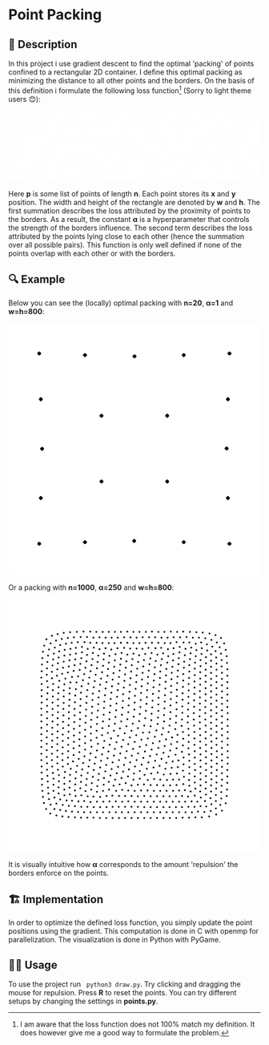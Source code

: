 # Point Packing
## 📝 Description
In this project i use gradient descent to find the optimal 'packing' of points confined to a rectangular 2D container. I define this optimal packing as minimizing the distance to all other points and the borders. On the basis of this definition i formulate the following loss function[^1] (Sorry to light theme users 😊): 

[^1]: I am aware that the loss function does not 100% match my definition. It does however give me a good way to formulate the problem. 

![eq](images/eq1.png)

Here **p** is some list of points of length **n**. Each point stores its **x** and **y** position. The width and height of the rectangle are denoted by **w** and **h**. The first summation describes the loss attributed by the proximity of points to the borders. As a result, the constant **α** is a hyperparameter that controls the strength of the borders influence. The second term describes the loss attributed by the points lying close to each other (hence the summation over all possible pairs). This function is only well defined if none of the points overlap with each other or with the borders.


## 🔍 Example
Below you can see the (locally) optimal packing with **n=20**, **α=1** and **w=h=800**:

![eq](images/20points.png)

Or a packing with **n=1000**, **α=250** and **w=h=800**:

![eq](images/1000points.png)

It is visually intuitive how **α** corresponds to the amount 'repulsion' the borders enforce on the points. 

## 🏗 Implementation
In order to optimize the defined loss function, you simply update the point positions using the gradient. This computation is done in C with openmp for parallelization. The visualization is done in Python with PyGame.

## 🏄‍♂️ Usage
To use the project run `
python3 draw.py`. Try clicking and dragging the mouse for repulsion. Press **R** to reset the points. You can try different setups by changing the settings in **points.py**.

